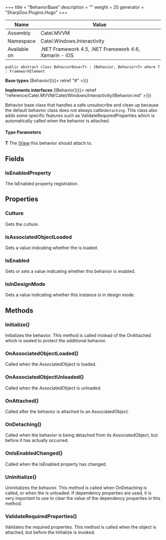 

+++
title = "BehaviorBase" 
description = ""
weight = 20
generator = "SharpDox.Plugins.Hugo"
+++

Name|Value
---|---
Assembly|Catel.MVVM
Namespace|Catel.Windows.Interactivity
Available on|.NET Framework 4.5, .NET Framework 4.6, Xamarin - iOS

```
public abstract class BehaviorBase<T> : IBehavior, Behavior<T> where T : FrameworkElement 
```

**Base types**
[Behavior]({{< relref "#" >}})

**Implements interfaces**
[IBehavior]({{< relref "reference/Catel.MVVM/Catel/Windows/Interactivity/IBehavior.md" >}})

Behavior base class that handles a safe unsubscribe and clean up because the default behavior class does not always call`OnDetaching`. This class also adds some specific features such as ValidateRequiredProperties which is automatically called when the behavior is attached.

#### Type Parameters

**T**
The [IView](#) this behavior should attach to.

## Fields

### IsEnabledProperty

The IsEnabled property registration.

## Properties

### Culture

Gets the culture.

### IsAssociatedObjectLoaded

Gets a value indicating whether the is loaded.

### IsEnabled

Gets or sets a value indicating whether this behavior is enabled.

### IsInDesignMode

Gets a value indicating whether this instance is in design mode.

## Methods

### Initialize()

Initializes the behavior. This method is called instead of the OnAttached which is sealed to protect the additional behavior.

### OnAssociatedObjectLoaded()

Called when the AssociatedObject is loaded.

### OnAssociatedObjectUnloaded()

Called when the AssociatedObject is unloaded.

### OnAttached()

Called after the behavior is attached to an AssociatedObject.

### OnDetaching()

Called when the behavior is being detached from its AssociatedObject, but before it has actually occurred.

### OnIsEnabledChanged()

Called when the IsEnabled property has changed.

### Uninitialize()

Uninitializes the behavior. This method is called when OnDetaching is called, or when the is unloaded. If dependency properties are used, it is very important to use to clear the value of the dependency properties in this method.

### ValidateRequiredProperties()

Validates the required properties. This method is called when the object is attached, but before the Initialize is invoked.


